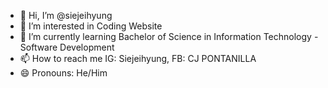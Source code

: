 - 👋 Hi, I’m @siejeihyung
- 👀 I’m interested in Coding Website 
- 🌱 I’m currently learning Bachelor of Science in Information Technology - Software Development
- 📫 How to reach me IG: Siejeihyung, FB: CJ PONTANILLA
- 😄 Pronouns: He/Him

<!---
siejeihyung/siejeihyung is a ✨ special ✨ repository because its `README.md` (this file) appears on your GitHub profile.
You can click the Preview link to take a look at your changes.
--->
